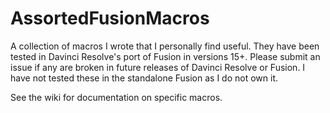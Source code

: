 # AssortedFusionMacros
A collection of macros I wrote that I personally find useful. They have been tested in Davinci Resolve's port of Fusion in versions 15+. Please submit an issue if any are broken in future releases of Davinci Resolve or Fusion. I have not tested these in the standalone Fusion as I do not own it.

See the wiki for documentation on specific macros.
